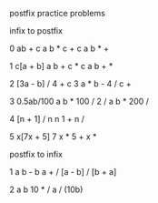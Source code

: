 postfix practice problems


infix to postfix

0	ab + c
	a b * c +
	c a b * +

1	c[a + b]
	a b + c *
	c a b + *

2	[3a - b] / 4 + c
	3 a * b - 4 / c +

3	0.5ab/100
	a b * 100 / 2 /
  	a b * 200 /

4	[n + 1] / n
	n 1 + n /

5	x[7x + 5]
	7 x * 5 + x *


postfix to infix

1	a b - b a + /
	[a - b] / [b + a]

2	a b 10 * /
	a / (10b)

